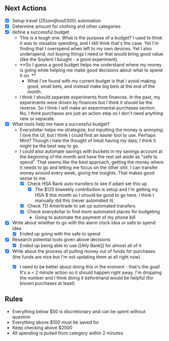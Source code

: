 ## Next Actions
- [x] Setup travel ($25) and food ($300) automation
- [x] Determine amount for clothing and other categories
- [x] define a successful budget 
	- This is a tough one. What is the purpose of a budget? I used to think it was to visualize spending, and I still think that's the case. Yet I'm finding that I overspend when left to my own devices. Yet I also underspend, not buying things I need or that would bring good value (like the Soylent I bought - a good experiment). 
	- **So I guess a good budget helps me understand where my money is going while helping me make good decisions about what to spend it on. **
		- What I've found with my current budget is that I avoid making good, small bets, and instead make big bets at the end of the month. 
	- I think I should separate experiments from finances. In the past, my experiments were driven by finances but I think it should be the reverse. So I think I will make an experimental purchases section. No, I think purchases are just an action step so I don't need anything new or separate. 
- [x] What tools help me have a successful budget?
	- Everydollar helps me strategize, but inputting the money is annoying. I love the UI, but I think I could find an easier tool to use. Perhaps Mint? Though I hate the thought of Intuit having my data, I think it might be the best way to go. 
	- I could also automate savings with buckets in my savings account at the beginning of the month and have the rest set aside as "safe to spend". That seems like the best approach, getting the money where it needs to go and letting me focus on the other shit. I can transfer money around every week, giving me insights. That makes good sense to me. 
		- [x] Check HSA Bank auto transfers to see if adam set this up
			- [x] The $125 biweekly contribution is setup and I'm getting my HSA $ this month so I should be good to go here. I think I manually did this (never automated it)
		- [x] Check TD Ameritrade to set up automated transfers
		- [x] Check everydollar to find more automated places for budgeting
			- Going to automate the payment of my phone bill
- [x] Write about whether to go with the alarm clock idea or safe to spend idea
	- [x] Ended up going with the safe to spend
- [x] Research potential tools given above decisions
	- [x] Ended up being able to use [[Ally Bank]] for almost all of it
- [x] Write about the process of pulling money out of funds for purchases (the funds are nice but I'm not updating them at all right now)
	- [x] I need to be better about doing this in the moment - that's the goal! It's a < 2 minute action so it should happen right away. I'm dropping the number and I think doing it beforehand would be helpful (for known purchases at least)



## Rules
- Everything below $50 is discretionary and can be spent without question
- Everything above $100 must be saved for
- Keep checking above $2500
- All spending is pulled from category within 2 minutes